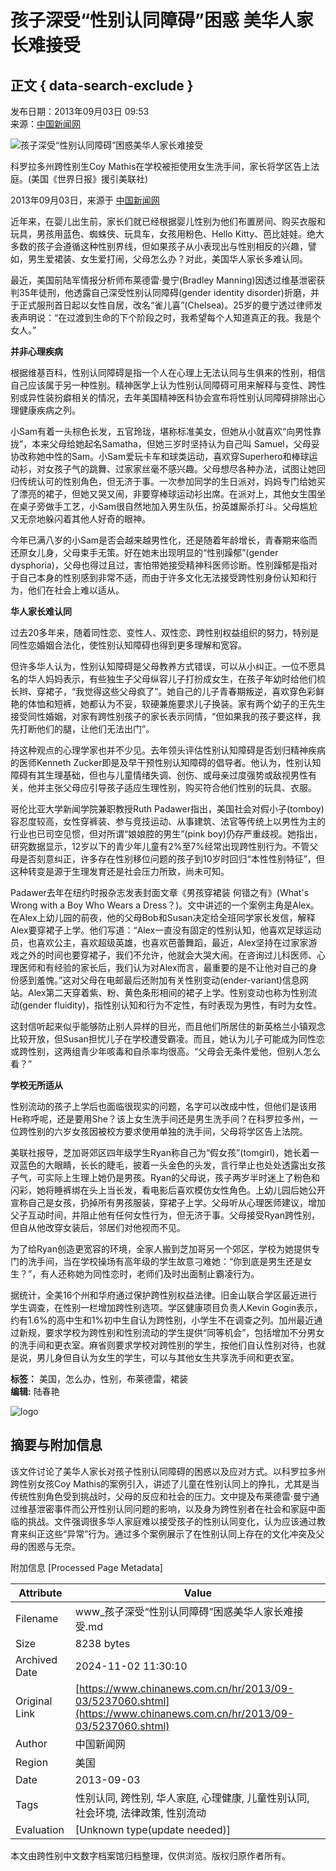 # 孩子深受“性别认同障碍”困惑 美华人家长难接受

## 正文 { data-search-exclude }


发布日期：2013年09月03日 09:53  
来源：[中国新闻网](http://www.chinanews.com/)  

![孩子深受“性别认同障碍”困惑美华人家长难接受](http://www.chinanews.com/fileftp/2020/03/2020-03-11/U194P4T47D46410F107DT20130903093222.jpg)

科罗拉多州跨性别生Coy Mathis在学校被拒使用女生洗手间，家长将学区告上法庭。(美国《世界日报》援引美联社)

2013年09月03日，来源于 [中国新闻网](http://www.chinanews.com/)

近年来，在婴儿出生前，家长们就已经根据婴儿性别为他们布置房间、购买衣服和玩具，男孩用蓝色、蜘蛛侠、玩具车，女孩用粉色、Hello Kitty、芭比娃娃。绝大多数的孩子会遵循这种性别界线，但如果孩子从小表现出与性别相反的兴趣，譬如，男生爱裙装、女生爱打闹，父母怎么办？对此，美国华人家长多难认同。

最近，美国前陆军情报分析师布莱德雷‧曼宁(Bradley Manning)因透过维基泄密获判35年徒刑，他透露自己深受性别认同障碍(gender identity disorder)折磨，并于正式服刑首日起以女性自居，改名“雀儿喜”(Chelsea)。25岁的曼宁透过律师发表声明说：“在过渡到生命的下个阶段之时，我希望每个人知道真正的我。我是个女人。”

**并非心理疾病**

根据维基百科，性别认同障碍是指一个人在心理上无法认同与生俱来的性别，相信自己应该属于另一种性别。精神医学上认为性别认同障碍可用来解释与变性、跨性别或异性装扮癖相关的情况，去年美国精神医科协会宣布将性别认同障碍排除出心理健康疾病之列。

小Sam有着一头棕色长发，五官玲珑，堪称标准美女，但她从小就喜欢“向男性靠拢”，本来父母给她起名Samatha，但她三岁时坚持认为自己叫 Samuel，父母妥协改称她中性的Sam。小Sam爱玩卡车和球类运动，喜欢穿Superhero和棒球运动衫，对女孩子气的跳舞、过家家丝毫不感兴趣。父母想尽各种办法，试图让她回归传统认可的性别角色，但无济于事。一次参加同学的生日派对，妈妈专门给她买了漂亮的裙子，但她又哭又闹，非要穿棒球运动衫出席。在派对上，其他女生围坐在桌子旁做手工艺，小Sam很自然地加入男生队伍，扮英雄厮杀打斗。父母尴尬又无奈地躲闪着其他人好奇的眼神。

今年已满八岁的小Sam是否会越来越男性化，还是随着年龄增长，青春期来临而还原女儿身，父母束手无策。好在她未出现明显的“性别躁郁”(gender dysphoria)，父母也得过且过，害怕带她接受精神科医师诊断。性别躁郁是指对于自己本身的性别感到非常不适，而由于许多文化无法接受跨性别身份认知和行为，他们在社会上难以适从。

**华人家长难认同**

过去20多年来，随着同性恋、变性人、双性恋、跨性别权益组织的努力，特别是同性恋婚姻合法化，使性别认知障碍也得到更多理解和宽容。

但许多华人认为，性别认知障碍是父母教养方式错误，可以从小纠正。一位不愿具名的华人妈妈表示，有些独生子父母纵容儿子打扮成女生，在孩子年幼时给他们梳长辫、穿裙子，“我觉得这些父母疯了”。她自己的儿子青春期叛逆，喜欢穿色彩鲜艳的体恤和短裤，她都认为不妥，软硬兼施要求儿子换装。家有两个幼子的王先生接受同性婚姻，对家有跨性别孩子的家长表示同情，“但如果我的孩子要这样，我先打断他们的腿，让他们无法出门”。

持这种观点的心理学家也并不少见。去年领头评估性别认知障碍是否划归精神疾病的医师Kenneth Zucker即是及早干预性别认知障碍的倡导者。他认为，性别认知障碍有其生理基础，但也与儿童情绪失调、创伤、或母亲过度强势或敌视男性有关，他并主张父母应引导孩子适应生理性别，购买符合他们性别的玩具、衣服。

哥伦比亚大学新闻学院兼职教授Ruth Padawer指出，美国社会对假小子(tomboy)容忍度较高，女性穿裤装、参与竞技运动、从事建筑、法官等传统上以男性为主的行业也已司空见惯，但对所谓“娘娘腔的男生”(pink boy)仍存严重歧视。她指出，研究数据显示，12岁以下的青少年儿童有2%至7%经常出现跨性别行为。不管父母是否刻意纠正，许多存在性别移位问题的孩子到10岁时回归“本性性别特征”，但这种转变是源于生理发育还是社会压力所致，尚未可知。

Padawer去年在纽约时报杂志发表封面文章《男孩穿裙装 何错之有》(What's Wrong with a Boy Who Wears a Dress？)。文中讲述的一个案例主角是Alex。在Alex上幼儿园的前夜，他的父母Bob和Susan决定给全班同学家长发信，解释Alex要穿裙子上学。他们写道：“Alex一直没有固定的性别认知，他喜欢足球运动员，也喜欢公主，喜欢超级英雄，也喜欢芭蕾舞蹈，最近，Alex坚持在过家家游戏之外的时间也要穿裙子，我们不允许，他就会大哭大闹。在咨询过儿科医师、心理医师和有经验的家长后，我们认为对Alex而言，最重要的是不让他对自己的身份感到羞愧。”这对父母在电邮最后还附加有关性别变动(ender-variant)信息网站。Alex第二天穿着紫、粉、黄色条形相间的裙子上学。性别变动也称为性别流动(gender fluidity)，指性别认知和行为不定性，有时表现为男性，有时为女性。

这封信听起来似乎能够防止别人异样的目光，而且他们所居住的新英格兰小镇观念比较开放，但Susan担忧儿子在学校遭受霸凌。而且，她认为儿子可能成为同性恋或跨性别，这两组青少年咳毒和自杀率均很高。“父母会无条件爱他，但别人怎么看？”

**学校无所适从**

性别流动的孩子上学后也面临很现实的问题，名字可以改成中性，但他们是该用He称呼呢，还是要用She？该上女生洗手间还是男生洗手间？在科罗拉多州，一位跨性别的六岁女孩因被校方要求使用单独的洗手间，父母将学区告上法院。

美联社报导，芝加哥郊区四年级学生Ryan称自己为“假女孩”(tomgirl)，她长着一双蓝色的大眼睛，长长的睫毛，披着一头金色的头发，言行举止也处处透露出女孩子气，可实际上生理上她仍是男孩。Ryan的父母说，孩子两岁半时迷上了粉色和闪彩，她将睡裤绑在头上当长发，看电影后喜欢模仿女性角色。上幼儿园后她公开宣称自己是女孩，扔掉所有男孩服装，穿裙子上学。父母听从心理医师建议，增加父子互动时间，并阻止他有任何女性行为，但无济于事。父母接受Ryan跨性别，但自从他改穿女装后，邻居们对他视而不见。

为了给Ryan创造更宽容的环境，全家人搬到芝加哥另一个郊区，学校为她提供专门的洗手间，当在学校操场有高年级的学生故意刁难她：“你到底是男生还是女生？”，有人还称她为同性恋时，老师们及时出面制止霸凌行为。

据统计，全美16个州和华府通过保护跨性别权益法律。旧金山联合学区最近进行学生调查，在性别一栏增加跨性别选项。学区健康项目负责人Kevin Gogin表示，约有1.6%的高中生和1%初中生自认为跨性别，小学生不在调查之列。加州最近通过新规，要求学校为跨性别和性别流动的学生提供“同等机会”，包括增加不分男女的洗手间和更衣室。麻省则要求学校对跨性别的学生，按他们自认性别对待，也就是说，男儿身但自认为女生的学生，可以与其他女生共享洗手间和更衣室。

**标签：** 美国，怎么办，性别，布莱德雷，裙装  
**编辑:** 陆春艳  

![logo](http://i3.chinanews.com/2011/news/images/1.png)

## 摘要与附加信息

<!-- tcd_abstract -->
该文件讨论了美华人家长对孩子性别认同障碍的困惑以及应对方式。以科罗拉多州跨性别女孩Coy Mathis的案例引入，讲述了儿童在性别认同上的挣扎，尤其是当传统性别角色受到挑战时，父母的反应和社会的压力。文中提及布莱德雷·曼宁通过维基泄密事件而公开性别认同问题的影响，以及身为跨性别者在社会和家庭中面临的挑战。文件强调很多华人家庭难以接受孩子的性别认同变化，认为应该通过教育来纠正这些“异常”行为。通过多个案例展示了在性别认同上存在的文化冲突及父母的困惑与无奈。
<!-- tcd_abstract_end -->

附加信息 [Processed Page Metadata]

| Attribute       | Value                                  |
|-----------------|----------------------------------------|
| Filename        | www_孩子深受“性别认同障碍”困惑美华人家长难接受.md                             |
| Size            | 8238 bytes                           |
| Archived Date   | 2024-11-02 11:30:10                             |
| Original Link   | [https://www.chinanews.com.cn/hr/2013/09-03/5237060.shtml](https://www.chinanews.com.cn/hr/2013/09-03/5237060.shtml)                       |
| Author          | 中国新闻网                               |
| Region          | 美国                               |
| Date            | 2013-09-03                                 |
| Tags            | 性别认同, 跨性别, 华人家庭, 心理健康, 儿童性别认同, 社会环境, 法律政策, 性别流动                                 |
| Evaluation            | [Unknown type(update needed)]                                 |
<!-- tcd_table_end -->

本文由跨性别中文数字档案馆归档整理，仅供浏览。版权归原作者所有。
